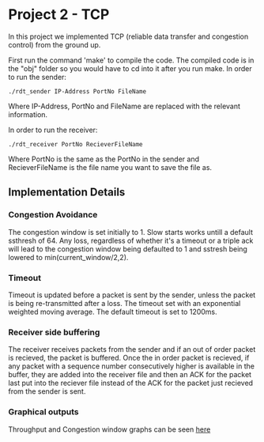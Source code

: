 # Project 2 - TCP

In this project we implemented TCP (reliable data transfer and congestion control) from the ground up.

First run the command 'make' to compile the code. The compiled code is in the "obj" folder so you would have to cd into it after you run make. In order to run the sender:

```
./rdt_sender IP-Address PortNo FileName
```

Where IP-Address, PortNo and FileName are replaced with the relevant information.

In order to run the receiver:

```
./rdt_receiver PortNo RecieverFileName
```

Where PortNo is the same as the PortNo in the sender and RecieverFileName is the file name you want to save the file as.

## Implementation Details

### Congestion Avoidance

The congestion window is set initially to 1. Slow starts works untill a default ssthresh of 64. Any loss, regardless of whether it's a timeout or a triple ack will lead to the congestion window being defaulted to 1 and sstresh being lowered to min(current_window/2,2).

### Timeout

Timeout is updated before a packet is sent by the sender, unless the packet is being re-transmitted after a loss. The timeout set with an exponential weighted moving average. The default timeout is set to 1200ms.

### Receiver side buffering

The receiver receives packets from the sender and if an out of order packet is recieved, the packet is buffered. Once the in order packet is recieved, if any packet with a sequence number consecutively higher is available in the buffer, they are added into the receiver file and then an ACK for the packet last put into the reciever file instead of the ACK for the packet just recieved from the sender is sent.

### Graphical outputs

Throughput and Congestion window graphs can be seen [here](https://github.com/taoprajjwal/Project2-Prajjwal-Romeno/tree/main/Graphs)
